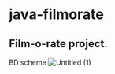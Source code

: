 # java-filmorate
Film-o-rate project.
----------------------------------------
BD scheme
![Untitled (1)](https://github.com/user-attachments/assets/f3d10bfa-27ab-4303-a137-15f5d107cdda)
